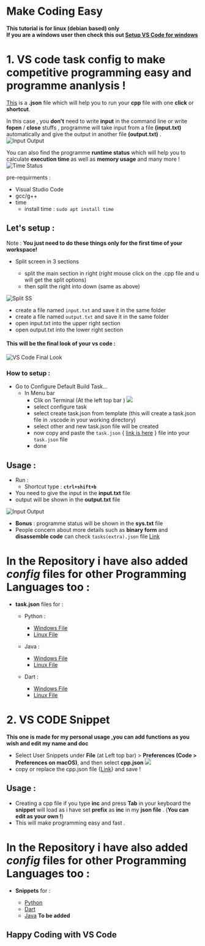 # Make Coding Easy
**This tutorial is for linux (debian based) only <br>
If you are a windows user then check this out [Setup VS Code for windows](/readme(windows).md)**



# 1. **VS code task config** to make **competitive programming** easy and **programme ananlysis** ! <br> 
[This](/Config-Files/C&C++/Linux/tasks.json) is a **.json** file which will help you to run your **cpp** file with one **click** or **shortcut**.


In this case , you **don't** need to write **input** in the command line or write **fopen** / **close** stuffs , programme will take input from a file **(input.txt)** automatically and give the output in another file **(output.txt)** .
![Input Output](images/input&output.png)


You can also find the programme **runtime status** which will help  you to calculate **execution time** as well as **memory usage** and many more !  ![Time Status](images/time_status.png)



pre-requirments :
- Visual Studio Code
- gcc/g++
- time 
  - install time : ```sudo apt install time```

## Let's setup :
Note : **You just need to do these things only for the first time of your workspace!**

- Split screen in 3 sections 

  - split the main section in right (right mouse click on the .cpp file and u will get the split options)
  - then split the right into down (same as above)

![Split SS](/images/split%20options.png)

- create a file named `input.txt` and save it in the same folder 
- create a file named `output.txt` and save it in the same folder 
- open input.txt into the upper right section
- open output.txt into the lower right section

#### This will be the final look of your vs code :
![VS Code Final Look](/images/final%20look%20%20vs%20code.png)

### How to setup :
- Go to Configure Default Build Task...
  - In Menu bar 
     - Clik on Terminal (At the left top bar )
     ![](/images/top_bar.png)
    - select configure task
    - select create task.json from template (this will create a task.json file in .vscode in your working directory)
    - select other and new task.json file will be created
    - now copy and paste the `task.json` { [link is here](/Config-Files/C&C++/Linux/tasks.json) }   file into your `task.json` file
    - done
    
## Usage :
- Run : 
  - Shortcut type : **`ctrl+shift+b`** 
- You need to give the input in the **input.txt** file
- output will be shown in the **output.txt** file

![Input Output](images/input&output.png)

- **Bonus** : programme status will be shown in the **sys.txt** file 
- People concern about more details such as **binary form** and **disassemble code** can check `tasks(extra).json`  file [Link](/Config-Files/C&C++/Linux/tasks(extra).json)

# In the Repository i have also added *config* files for other Programming Languages too :
- **task.json** files for :

  - Python : 

    - [Windows File](Config-Files/Python/Windows/tasks.json)
    - [Linux File](Config-Files/Python/Linux/tasks.json)


  - Java : 

    - [Windows File](Config-Files/Java/Windows/tasks.json)
    - [Linux File](Config-Files/Java/Linux/tasks.json)

  - Dart : 
  
    - [Windows File](Config-Files/Dart/Windows/tasks.json)
    - [Linux File](Config-Files/Dart/Linux/tasks.json)

# 2. VS CODE Snippet 
**This one is made for my personal usage ,you can add functions as you wish and edit my name and doc**

  - Select User Snippets under **File** (at Left top bar) > **Preferences (Code > Preferences on macOS)**, and then select **cpp.json** 
  ![](/images/top_bar.png)
  - copy or replace the cpp.json file {[Link](</Snippets/cpp.json>)} and save !

## Usage :
- Creating a cpp file if you type **inc**  and press **Tab**  in your keyboard the **snippet** will load as i have set **prefix** as **inc** in my **json file** . (**You can edit as your own !**)
- This will make programming easy and fast .



# In the Repository i have also added *config* files for other Programming Languages too :
- **Snippets** for :

  - [Python](/Snippets/python.json)
  - [Dart](/Snippets/dart.json)
  - [Java]() **To be added**

## Happy Coding with VS Code
